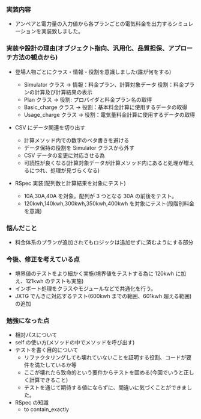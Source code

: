 ### 実装内容

- アンペアと電力量の入力値から各プランごとの電気料金を出力するシミュレーションを実装致しました。

### 実装や設計の理由(オブジェクト指向、汎用化、品質担保、アプローチ方法の観点から)

- 登場人物ごとにクラス・情報・役割を意識しました(誰が何をする)

  - Simulator クラス → 情報：料金プラン、計算対象データ 役割：料金プランの計算及び計算結果の表示
  - Plan クラス → 役割: プロバイダと料金プラン名の取得
  - Basic_charge クラス → 役割：基本料金計算に使用するデータの取得
  - Usage_charge クラス → 役割：電気量料金計算に使用するデータの取得

- CSV にデータ関連を切り出す

  - 計算メソッド内での数字のベタ書きを避ける
  - データ保持の役割を Simulator クラスから外す
  - CSV データの変更に対応させる為
  - 可読性が良くなる(計算対象データが計算メソッド内にあると処理が増えるにつれ、処理が見づらくなる)

- RSpec 実装(配列数と計算結果を対象にテスト)
  - 10A,30A,40A を対象。配列が 3 つとなる 30A の前後をテスト。
  - 120kwh,140kwh,300kwh,350kwh,400kwh を対象にテスト(段階別料金を意識)

### 悩んだこと

- 料金体系のプランが追加されてもロジックは追加せずに済むようにする部分

### 今後、修正を考えている点

- 境界値のテストをより細かく実施(境界値をテストする為に 120kwh に加え、121kwh のテストも実施)
- インポート処理をクラスやモジュールなどで共通化を行う。
- JXTG でんきに対応するテスト(600kwh までの範囲、601kwh 超える範囲)の追加

### 勉強になった点

- 相対パスについて
- self の使い方(メソッドの中でメソッドを呼び出す)
- テストを書く目的について
  - リファクタリングしても壊れていないことを証明する役割、コードが要件を満たしているか等
  - ここが壊れたら致命的という要件からテストを固める(今回でいうと正しく計算できること)
  - テストを通じて期待する値にならずに、間違いに気づくことができました。
- RSpec の知識
  - to contain_exactly
